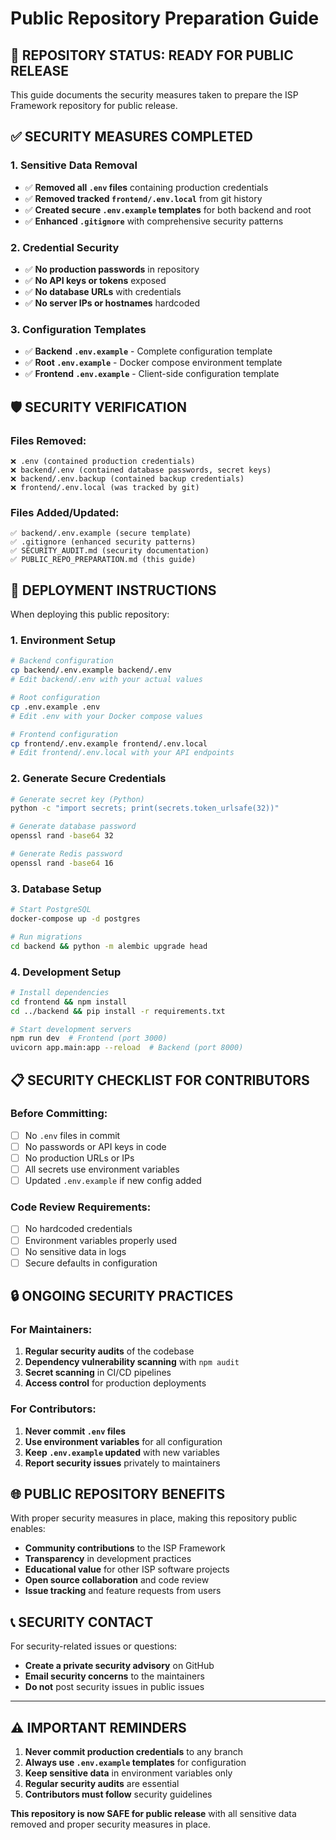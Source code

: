 # Public Repository Preparation Guide

## 🎯 **REPOSITORY STATUS: READY FOR PUBLIC RELEASE**

This guide documents the security measures taken to prepare the ISP Framework repository for public release.

## ✅ **SECURITY MEASURES COMPLETED**

### **1. Sensitive Data Removal**
- ✅ **Removed all `.env` files** containing production credentials
- ✅ **Removed tracked `frontend/.env.local`** from git history
- ✅ **Created secure `.env.example` templates** for both backend and root
- ✅ **Enhanced `.gitignore`** with comprehensive security patterns

### **2. Credential Security**
- ✅ **No production passwords** in repository
- ✅ **No API keys or tokens** exposed
- ✅ **No database URLs** with credentials
- ✅ **No server IPs or hostnames** hardcoded

### **3. Configuration Templates**
- ✅ **Backend `.env.example`** - Complete configuration template
- ✅ **Root `.env.example`** - Docker compose environment template
- ✅ **Frontend `.env.example`** - Client-side configuration template

## 🛡️ **SECURITY VERIFICATION**

### **Files Removed:**
```
❌ .env (contained production credentials)
❌ backend/.env (contained database passwords, secret keys)
❌ backend/.env.backup (contained backup credentials)
❌ frontend/.env.local (was tracked by git)
```

### **Files Added/Updated:**
```
✅ backend/.env.example (secure template)
✅ .gitignore (enhanced security patterns)
✅ SECURITY_AUDIT.md (security documentation)
✅ PUBLIC_REPO_PREPARATION.md (this guide)
```

## 🚀 **DEPLOYMENT INSTRUCTIONS**

When deploying this public repository:

### **1. Environment Setup**
```bash
# Backend configuration
cp backend/.env.example backend/.env
# Edit backend/.env with your actual values

# Root configuration  
cp .env.example .env
# Edit .env with your Docker compose values

# Frontend configuration
cp frontend/.env.example frontend/.env.local
# Edit frontend/.env.local with your API endpoints
```

### **2. Generate Secure Credentials**
```bash
# Generate secret key (Python)
python -c "import secrets; print(secrets.token_urlsafe(32))"

# Generate database password
openssl rand -base64 32

# Generate Redis password
openssl rand -base64 16
```

### **3. Database Setup**
```bash
# Start PostgreSQL
docker-compose up -d postgres

# Run migrations
cd backend && python -m alembic upgrade head
```

### **4. Development Setup**
```bash
# Install dependencies
cd frontend && npm install
cd ../backend && pip install -r requirements.txt

# Start development servers
npm run dev  # Frontend (port 3000)
uvicorn app.main:app --reload  # Backend (port 8000)
```

## 📋 **SECURITY CHECKLIST FOR CONTRIBUTORS**

### **Before Committing:**
- [ ] No `.env` files in commit
- [ ] No passwords or API keys in code
- [ ] No production URLs or IPs
- [ ] All secrets use environment variables
- [ ] Updated `.env.example` if new config added

### **Code Review Requirements:**
- [ ] No hardcoded credentials
- [ ] Environment variables properly used
- [ ] No sensitive data in logs
- [ ] Secure defaults in configuration

## 🔒 **ONGOING SECURITY PRACTICES**

### **For Maintainers:**
1. **Regular security audits** of the codebase
2. **Dependency vulnerability scanning** with `npm audit`
3. **Secret scanning** in CI/CD pipelines
4. **Access control** for production deployments

### **For Contributors:**
1. **Never commit `.env` files**
2. **Use environment variables** for all configuration
3. **Keep `.env.example` updated** with new variables
4. **Report security issues** privately to maintainers

## 🌐 **PUBLIC REPOSITORY BENEFITS**

With proper security measures in place, making this repository public enables:

- **Community contributions** to the ISP Framework
- **Transparency** in development practices
- **Educational value** for other ISP software projects
- **Open source collaboration** and code review
- **Issue tracking** and feature requests from users

## 📞 **SECURITY CONTACT**

For security-related issues or questions:
- **Create a private security advisory** on GitHub
- **Email security concerns** to the maintainers
- **Do not** post security issues in public issues

---

## ⚠️ **IMPORTANT REMINDERS**

1. **Never commit production credentials** to any branch
2. **Always use `.env.example` templates** for configuration
3. **Keep sensitive data** in environment variables only
4. **Regular security audits** are essential
5. **Contributors must follow** security guidelines

**This repository is now SAFE for public release** with all sensitive data removed and proper security measures in place.
